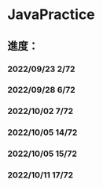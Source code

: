 # JavaPractice

## 進度：
### 2022/09/23  2/72
### 2022/09/28  6/72
### 2022/10/02  7/72
### 2022/10/05  14/72
### 2022/10/05  15/72
### 2022/10/11  17/72